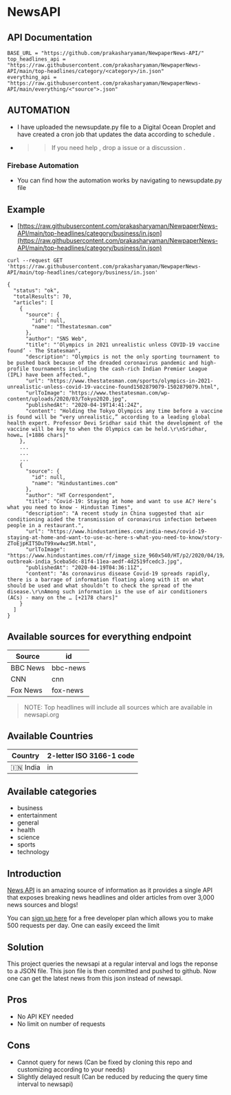 # NewsAPI

## API Documentation
```
BASE_URL = "https://github.com/prakasharyaman/NewpaperNews-API/"
top_headlines_api = "https://raw.githubusercontent.com/prakasharyaman/NewpaperNews-API/main/top-headlines/category/<category>/in.json"
everything_api = "https://raw.githubusercontent.com/prakasharyaman/NewpaperNews-API/main/everything/<"source">.json"
```
## AUTOMATION

- I have uploaded the newsupdate.py file to a Digital Ocean Droplet and have created a cron job that updates the data according to schedule .
- >> If you need help , drop a issue or a discussion .

### Firebase Automation 

- You can find how the automation works by navigating to newsupdate.py file 

## Example 
-   [https://raw.githubusercontent.com/prakasharyaman/NewpaperNews-API/main/top-headlines/category/business/in.json](https://raw.githubusercontent.com/prakasharyaman/NewpaperNews-API/main/top-headlines/category/business/in.json)

```shell script
curl --request GET 'https://raw.githubusercontent.com/prakasharyaman/NewpaperNews-API/main/top-headlines/category/business/in.json'
```

```
{
  "status": "ok",
  "totalResults": 70,
  "articles": [
    {
      "source": {
        "id": null,
        "name": "Thestatesman.com"
      },
      "author": "SNS Web",
      "title": "‘Olympics in 2021 unrealistic unless COVID-19 vaccine found’ - The Statesman",
      "description": "Olympics is not the only sporting tournament to be pushed back because of the dreaded coronavirus pandemic and high-profile tournaments including the cash-rich Indian Premier League (IPL) have been affected.",
      "url": "https://www.thestatesman.com/sports/olympics-in-2021-unrealistic-unless-covid-19-vaccine-found1502879079-1502879079.html",
      "urlToImage": "https://www.thestatesman.com/wp-content/uploads/2020/03/Tokyo2020.jpg",
      "publishedAt": "2020-04-19T14:41:24Z",
      "content": "Holding the Tokyo Olympics any time before a vaccine is found will be “very unrealistic,” according to a leading global health expert. Professor Devi Sridhar said that the development of the vaccine will be key to when the Olympics can be held.\r\nSridhar, howe… [+1886 chars]"
    },
    ...
    ...
    ...
    {
      "source": {
        "id": null,
        "name": "Hindustantimes.com"
      },
      "author": "HT Correspondent",
      "title": "Covid-19: Staying at home and want to use AC? Here’s what you need to know - Hindustan Times",
      "description": "A recent study in China suggested that air conditioning aided the transmission of coronavirus infection between people in a restaurant.",
      "url": "https://www.hindustantimes.com/india-news/covid-19-staying-at-home-and-want-to-use-ac-here-s-what-you-need-to-know/story-ZToEjpKIT5DuT99xw4wz5M.html",
      "urlToImage": "https://www.hindustantimes.com/rf/image_size_960x540/HT/p2/2020/04/19/Pictures/virus-outbreak-india_5ceba5dc-81f4-11ea-aedf-4d2519fcedc3.jpg",
      "publishedAt": "2020-04-19T04:36:11Z",
      "content": "As coronavirus disease Covid-19 spreads rapidly, there is a barrage of information floating along with it on what should be used and what shouldn’t to check the spread of the disease.\r\nAmong such information is the use of air conditioners (ACs) - many on the … [+2178 chars]"
    }
  ]
}
```

## Available sources for everything endpoint
| Source  | id |
| ------------- | ------------- |
| BBC News  | bbc-news  |
| CNN | cnn  |
| Fox News | fox-news  |


> NOTE: Top headlines will include all sources which are available in newsapi.org 

## Available Countries
| Country  | 2-letter ISO 3166-1 code |
| ------------- | ------------- |
| :india:	India  | in  |


## Available categories
- business
- entertainment
- general
- health
- science
- sports
- technology

## Introduction

[News API](https://newsapi.org/) is an amazing source of information as it provides a single API that exposes breaking news headlines and older articles from over 3,000 news sources and blogs!

You can [sign up here](https://newsapi.org/account) for a free developer plan which allows you to make 500 requests per day. One can easily exceed the limit

## Solution

This project queries the newsapi at a regular interval and logs the reponse to a JSON file.
This json file is then committed and pushed to github. Now one can get the latest news from this json instead of newsapi.

## Pros

- No API KEY needed
- No limit on number of requests

## Cons

- Cannot query for news (Can be fixed by cloning this repo and customizing according to your needs)
- Slightly delayed result (Can be reduced by reducing the query time interval to newsapi)
